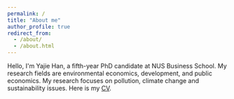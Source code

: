 ```yaml
---
permalink: /
title: "About me"
author_profile: true
redirect_from: 
  - /about/
  - /about.html
---
```

Hello, I'm Yajie Han, a fifth-year PhD candidate at NUS Business School. My research fields are environmental economics, development, and public economics. My research focuses on pollution, climate change and sustainability issues. Here is my [CV](../assets/cv.pdf).
